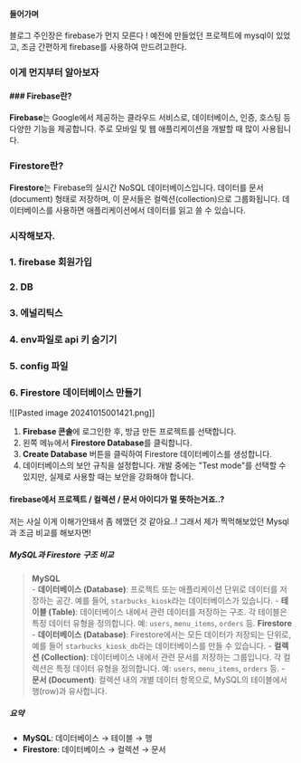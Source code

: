 
#### 들어가며
블로그 주인장은 firebase가 먼지 모른다 ! 
예전에 만들었던 프로젝트에 mysql이 있었고, 조금 간편하게 firebase를 사용하여 만드려고한다.


### 이게 먼지부터 알아보자
#### ### Firebase란?
**Firebase**는 Google에서 제공하는 클라우드 서비스로, 데이터베이스, 인증, 호스팅 등 다양한 기능을 
제공합니다. 주로 모바일 및 웹 애플리케이션을 개발할 때 많이 사용됩니다.

### Firestore란?
**Firestore**는 Firebase의 실시간 NoSQL 데이터베이스입니다. 데이터를 문서(document) 형태로 저장하며, 이 문서들은 컬렉션(collection)으로 그룹화됩니다. 데이터베이스를 사용하면 애플리케이션에서 데이터를 읽고 쓸 수 있습니다.


### 시작해보자.

### 1. firebase 회원가입
### 2. DB
### 3. 에널리틱스
### 4. env파일로 api 키 숨기기
### 5. config 파일

### 6. Firestore 데이터베이스 만들기
![[Pasted image 20241015001421.png]]
1. **Firebase 콘솔**에 로그인한 후, 방금 만든 프로젝트를 선택합니다.
2. 왼쪽 메뉴에서 **Firestore Database**를 클릭합니다.
3. **Create Database** 버튼을 클릭하여 Firestore 데이터베이스를 생성합니다.
4. 데이터베이스의 보안 규칙을 설정합니다. 개발 중에는 "Test mode"를 선택할 수 있지만, 실제로 사용할 때는 보안을 강화해야 합니다.

#### firebase에서 프로젝트 / 컬렉션 / 문서 아이디가 멀 뜻하는거죠..?
저는 사실 이게 이해가안돼서 좀 헤맸던 것 같아요..!
그래서 제가 찍먹해보았던 Mysql 과 조금 비교를 해보자면!
##### MySQL과 Firestore 구조 비교
> **MySQL**    
    - **데이터베이스 (Database)**: 프로젝트 또는 애플리케이션 단위로 데이터를 저장하는 공간. 예를 들어, `starbucks_kiosk`라는 데이터베이스가 있습니다.
    - **테이블 (Table)**: 데이터베이스 내에서 관련 데이터를 저장하는 구조. 각 테이블은 특정 데이터 유형을 정의합니다. 예: `users`, `menu_items`, `orders` 등.
  > **Firestore**
    - **데이터베이스 (Database)**: Firestore에서는 모든 데이터가 저장되는 단위로, 예를 들어 `starbucks_kiosk_db`라는 데이터베이스를 만들 수 있습니다.
    - **컬렉션 (Collection)**: 데이터베이스 내에서 관련 문서를 저장하는 그룹입니다. 각 컬렉션은 특정 데이터 유형을 정의합니다. 예: `users`, `menu_items`, `orders` 등.
    - **문서 (Document)**: 컬렉션 내의 개별 데이터 항목으로, MySQL의 테이블에서 행(row)과 유사합니다.
##### 요약
- **MySQL**: 데이터베이스 → 테이블 → 행
- **Firestore**: 데이터베이스 → 컬렉션 → 문서
 
